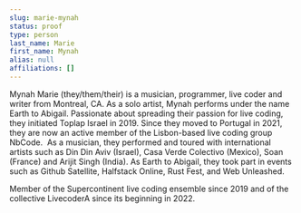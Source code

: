 ```yaml
---
slug: marie-mynah
status: proof
type: person
last_name: Marie
first_name: Mynah
alias: null
affiliations: []
---
```


Mynah Marie (they/them/their) is a musician, programmer, live coder and writer from Montreal, CA. As a solo artist, Mynah performs under the name Earth to Abigail. Passionate about spreading their passion for live coding, they initiated Toplap Israel in 2019. Since they moved to Portugal in 2021, they are now an active member of the Lisbon-based live coding group NbCode.  As a musician, they performed and toured with international artists such as Din Din Aviv (Israel), Casa Verde Colectivo (Mexico), Soan (France) and Arijit Singh (India). As Earth to Abigail, they took part in events such as Github Satellite, Halfstack Online, Rust Fest, and Web Unleashed.

Member of the Supercontinent live coding ensemble since 2019 and of the collective LivecoderA since its beginning in 2022.
